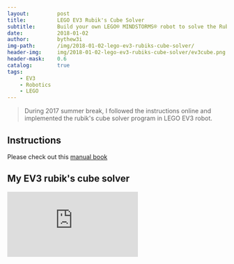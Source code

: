 ```yaml
---
layout:         post
title:          LEGO EV3 Rubik's Cube Solver
subtitle:       Build your own LEGO® MINDSTORMS® robot to solve the Rubik's Cube®...
date:           2018-01-02
author:         bythew3i
img-path:       /img/2018-01-02-lego-ev3-rubiks-cube-solver/
header-img:     img/2018-01-02-lego-ev3-rubiks-cube-solver/ev3cube.png
header-mask:    0.6
catalog:        true
tags:
    - EV3
    - Robotics
    - LEGO
---
```


> During 2017 summer break, I followed the instructions online and implemented the rubik's cube solver program in LEGO EV3 robot.

## Instructions
Please check out this [manual book](http://mindcuber.com/mindcub3r/mindcub3r.html)

## My EV3 rubik's cube solver
<iframe src="https://www.youtube.com/embed/8jMItkk-P0Y" frameborder="0" gesture="media" allow="encrypted-media" allowfullscreen></iframe>